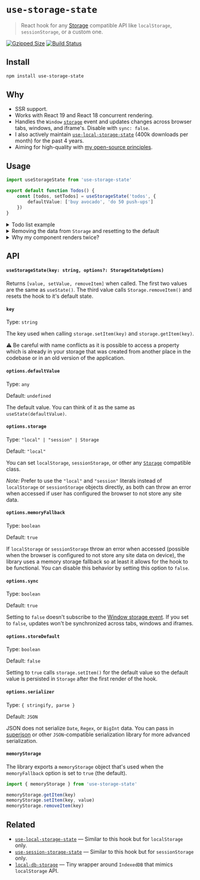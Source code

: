 # `use-storage-state`

> React hook for any [Storage](https://developer.mozilla.org/en-US/docs/Web/API/Storage) compatible API like `localStorage`, `sessionStorage`, or a custom one.

[![Gzipped Size](https://img.shields.io/bundlephobia/minzip/use-storage-state)](https://bundlephobia.com/result?p=use-storage-state)
[![Build Status](https://img.shields.io/github/actions/workflow/status/astoilkov/use-storage-state/main.yml?branch=main)](https://github.com/astoilkov/use-storage-state/actions/workflows/main.yml)

## Install

```bash
npm install use-storage-state
```

## Why

- SSR support.
- Works with React 19 and React 18 concurrent rendering.
- Handles the `Window` [`storage`](https://developer.mozilla.org/en-US/docs/Web/API/Window/storage_event) event and updates changes across browser tabs, windows, and iframe's. Disable with `sync: false`.
- I also actively maintain [`use-local-storage-state`](https://github.com/astoilkov/use-local-storage-state) (400k downloads per month) for the past 4 years.
- Aiming for high-quality with [my open-source principles](https://astoilkov.com/my-open-source-principles).

## Usage

```typescript
import useStorageState from 'use-storage-state'

export default function Todos() {
    const [todos, setTodos] = useStorageState('todos', {
        defaultValue: ['buy avocado', 'do 50 push-ups']
    })
}
```

<details>
<summary>Todo list example</summary>
<p></p>

```tsx
import React, { useState } from 'react'
import useStorageState from 'use-storage-state'

export default function Todos() {
    const [todos, setTodos] = useStorageState('todos', {
        defaultValue: ['buy avocado']
    })
    const [query, setQuery] = useState('')

    function onClick() {
        setQuery('')
        setTodos([...todos, query])
    }

    return (
        <>
            <input value={query} onChange={e => setQuery(e.target.value)} />
            <button onClick={onClick}>Create</button>
            {todos.map(todo => (
                <div>{todo}</div>
            ))}
        </>
    )
}

```

</details>

<details>
<summary id="remove-item">Removing the data from <code>Storage</code> and resetting to the default</summary>
<p></p>

The `removeItem()` method will reset the value to its default and will remove the key from the `Storage`. It returns to the same state as when the hook was initially created.

```tsx
import useStorageState from 'use-storage-state'

export default function Todos() {
    const [todos, setTodos, removeItem] = useStorageState('todos', {
        defaultValue: ['buy avocado']
    })

    function onClick() {
        removeItem()
    }
}
```

</details>

<details>
<summary>Why my component renders twice?</summary>
<p></p>

If you are hydrating your component (for example, if you are using Next.js), your component might re-render twice. This is behavior specific to React and not to this library. It's caused by the `useSyncExternalStore()` hook. There is no workaround.

If you want to know if you are currently rendering the server value you can use this helper function:
```ts
function useIsServerRender() {
  return useSyncExternalStore(() => {
    return () => {}
  }, () => false, () => true)
}
```

</details>

## API

#### `useStorageState(key: string, options?: StorageStateOptions)`

Returns `[value, setValue, removeItem]` when called. The first two values are the same as `useState()`. The third value calls `Storage.removeItem()` and resets the hook to it's default state.

#### `key`

Type: `string`

The key used when calling `storage.setItem(key)` and `storage.getItem(key)`.

⚠️ Be careful with name conflicts as it is possible to access a property which is already in your storage that was created from another place in the codebase or in an old version of the application.

#### `options.defaultValue`

Type: `any`

Default: `undefined`

The default value. You can think of it as the same as `useState(defaultValue)`.

#### `options.storage`

Type: `"local" | "session" | Storage`

Default: `"local"`

You can set `localStorage`, `sessionStorage`, or other any [`Storage`](https://developer.mozilla.org/en-US/docs/Web/API/Storage) compatible class.

_Note:_ Prefer to use the `"local"` and `"session"` literals instead of `localStorage` or `sessionStorage` objects directly, as both can throw an error when accessed if user has configured the browser to not store any site data.

#### `options.memoryFallback`

Type: `boolean`

Default: `true`

If `localStorage` or `sessionStorage` throw an error when accessed (possible when the browser is configured to not store any site data on device), the library uses a memory storage fallback so at least it allows for the hook to be functional. You can disable this behavior by setting this option to `false`.

#### `options.sync`

Type: `boolean`

Default: `true`

Setting to `false` doesn't subscribe to the [Window storage event](https://developer.mozilla.org/en-US/docs/Web/API/Window/storage_event). If you set to `false`, updates won't be synchronized across tabs, windows and iframes.

#### `options.storeDefault`

Type: `boolean`

Default: `false`

Setting to `true` calls `storage.setItem()` for the default value so the default value is persisted in `Storage` after the first render of the hook.

#### `options.serializer`

Type: `{ stringify, parse }`

Default: `JSON`

JSON does not serialize `Date`, `Regex`, or `BigInt` data.  You can pass in [superjson](https://github.com/blitz-js/superjson) or other `JSON`-compatible serialization library for more advanced serialization.

#### `memoryStorage`

The library exports a `memoryStorage` object that's used when the `memoryFallback` option is set to `true` (the default).

```ts
import { memoryStorage } from 'use-storage-state'

memoryStorage.getItem(key)
memoryStorage.setItem(key, value)
memoryStorage.removeItem(key)
```

## Related

- [`use-local-storage-state`](https://github.com/astoilkov/use-local-storage-state) — Similar to this hook but for `localStorage` only.
- [`use-session-storage-state`](https://github.com/astoilkov/use-session-storage-state) — Similar to this hook but for `sessionStorage` only.
- [`local-db-storage`](https://github.com/astoilkov/local-db-storage) — Tiny wrapper around `IndexedDB` that mimics `localStorage` API.